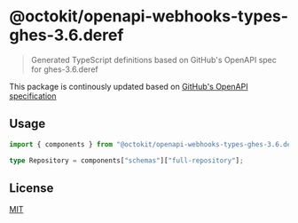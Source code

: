# @octokit/openapi-webhooks-types-ghes-3.6.deref

> Generated TypeScript definitions based on GitHub's OpenAPI spec for ghes-3.6.deref

This package is continously updated based on [GitHub's OpenAPI specification](https://github.com/github/rest-api-description/)

## Usage

```ts
import { components } from "@octokit/openapi-webhooks-types-ghes-3.6.deref";

type Repository = components["schemas"]["full-repository"];
```

## License

[MIT](LICENSE)
